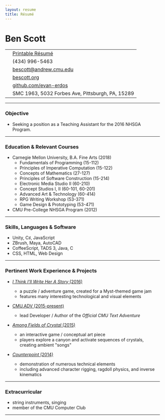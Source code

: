 ```yaml
---
layout: resume
title: Résumé
---
```


Ben Scott
=========

|                                            |                                                  |
|--------------------------------------------|--------------------------------------------------|
| <i class="fa fa-file-pdf-o fa-fw"></i>     | [Printable Résumé][pdf]                          |
| <i class="fa fa-phone fa-fw"></i>          | (434) 996-5463                                   |
| <i class="fa fa-envelope fa-fw"></i>       | <bescott@andrew.cmu.edu>                         |
| <i class="fa fa-bookmark fa-fw"></i>       | [bescott.org](http://bescott.org)                |
| <i class="fa fa-github fa-fw"></i>         | [github.com/evan-erdos][git]                     |
| <i class="fa fa-location-arrow fa-fw"></i> | SMC 1963, 5032 Forbes Ave, Pittsburgh, PA, 15289 |

---


### Objective ###
- Seeking a position as a Teaching Assistant for the 2016 NHSGA Program.

---


### Education & Relevant Courses ###

<ul class="fa-ul">
	<li><i class="fa-li fa fa-graduation-cap fa-fw fa-lg"></i>
		Carnegie Mellon University, B.A. Fine Arts (2018)
		<ul>
			<li>Fundamentals of Programming (15-112)</li>
			<li>Principles of Imperative Computation (15-122)</li>
			<li>Concepts of Mathematics (27-127)</li>
			<li>Principles of Software Construction (15-214)</li>
			<li>Electronic Media Studio II (60-210)</li>
			<li>Concept Studios I, II (60-101, 60-201)</li>
			<li>Advanced Art &amp; Technology (60-414)</li>
			<li>RPG Writing Workshop (53-371)</li>
			<li>Game Design &amp; Prototyping (53-471)</li>
		</ul>
	</li>
	<li><i class="fa-li fa fa-gamepad fa-fw fa-lg"></i>
		CMU Pre-College NHSGA Program (2012)
	</li>
</ul>

---


### Skills, Languages & Software ###

<ul class="fa-ul">
	<li><i class="fa-li fa fa-terminal fa-fw fa-lg"></i> Unity, C♯, JavaScript</li>
	<li><i class="fa-li fa fa-paint-brush fa-fw fa-lg"></i> ZBrush, Maya, AutoCAD</li>
	<li><i class="fa-li fa fa-coffee fa-fw fa-lg"></i> CoffeeScript, TADS 3, Java, C</li>
	<li><i class="fa-li fa fa-code fa-fw fa-lg"></i> CSS, HTML, Web Design</li>
</ul>

---


### Pertinent Work Experience & Projects ###

- [_I Think I'll Write Her A Story_ (2016)][myst]
    - a puzzle / adventure game, created for a Myst-themed game jam
    - features many interesting technological and visual elements

- [CMU.ADV (2015-present)][cmu-adv]
    - lead Developer / Author of the _Official CMU Text Adventure_

- [_Among Fields of Crystal_ (2015)][crystal]
    - an interactive game / conceptual art piece
    - players explore a canyon and activate sequences of crystals, creating ambient "songs"

- [_Counterpoint_ (2014)][amelia]
    - demonstration of numerous technical elements
    - including advanced character rigging, ragdoll physics, and inverse kinematics

---


### Extracurricular ###
- string instruments, singing
- member of the CMU Computer Club

---

[git]: <http://github.com/evan-erdos/>
[pdf]: <http://bescott.org/resume.pdf>
[myst]: <http://bescott.org/Myst-Jam/>
[amelia]: <http://bescott.org/3d/counterpoint/>
[cmu-adv]: <https://github.com/evan-erdos/CMU.ADV>
[crystal]: <http://bescott.org/gd/among-fields-of-crystal/>





